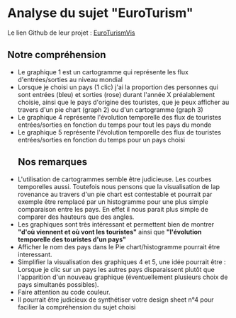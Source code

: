 
# Analyse du sujet "EuroTurism"
Le lien Github de leur projet : 
<a href="https://github.com/javierantuna/EuroTurismVis"> EuroTurismVis </a>


## Notre compréhension 

<p align=justify>
<ul>
 <li> Le graphique 1 est un cartogramme qui représente les flux d'entrées/sorties au niveau mondial </li>
 <li> Lorsque je choisi un pays (1 clic) j'ai la proportion des personnes qui sont entrées (bleu) et sorties (rose) durant l'année X préalablement choisie, ainsi que le pays d'origine des touristes, que je peux afficher au travers d'un pie chart (graph 2) ou d'un cartogramme (graph 3) </li>
 <li> Le graphique 4 représente l'évolution temporelle des flux de touristes entrées/sorties en fonction du temps pour tout les pays du monde </li>
 <li> Le graphique 5 représente  l'évolution temporelle des flux de touristes entrées/sorties en fonction du temps pour un pays choisi </li>
</p>

## Nos remarques 
 <li> L'utilisation de cartogrammes semble être judicieuse. Les courbes temporelles aussi. Toutefois nous pensons que la visualisation de lap rovenance au travers d'un pie chart est contestable et pourrait par exemple être remplacé par un histogramme pour une plus simple comparaison entre les pays. En effet il nous parait plus simple de comparer des hauteurs que des angles. </li>
  <li> Les graphiques sont très intéressant et permettent bien de montrer <b>  "d'où viennent et où vont les touristes"</b> ainsi que  <b>  "l'évolution temporelle des touristes d'un pays"</b> </li>
 <li> Afficher le nom des pays dans le Pie chart/histogramme pourrait être interessant. </li>
 <li> Simplifier la visualisation des graphiques 4 et 5, une idée pourrait être : Lorsque je clic sur un pays les autres pays disparaissent plutôt que l'apparition d'un nouveau graphique (éventuellement plusieurs choix de pays simultanés possibles). </li>
 <li> Faire attention au code couleur. </li>
 <li> Il pourrait être judicieux de synthétiser votre design sheet n°4 pour facilier la compréhension du sujet choisi </li>
 
